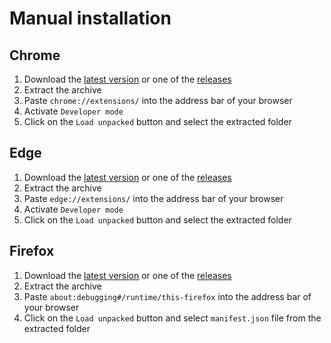 # Manual installation

## Chrome

1. Download the [latest version](https://github.com/utags/miniflux-extension/releases) or one of the [releases](https://github.com/utags/miniflux-extension/releases)
2. Extract the archive
3. Paste `chrome://extensions/` into the address bar of your browser
4. Activate `Developer mode`
5. Click on the `Load unpacked` button and select the extracted folder

## Edge

1. Download the [latest version](https://github.com/utags/miniflux-extension/releases) or one of the [releases](https://github.com/utags/miniflux-extension/releases)
2. Extract the archive
3. Paste `edge://extensions/` into the address bar of your browser
4. Activate `Developer mode`
5. Click on the `Load unpacked` button and select the extracted folder

## Firefox

1. Download the [latest version](https://github.com/utags/miniflux-extension/releases) or one of the [releases](https://github.com/utags/miniflux-extension/releases)
2. Extract the archive
3. Paste `about:debugging#/runtime/this-firefox` into the address bar of your browser
4. Click on the `Load unpacked` button and select `manifest.json` file from the extracted folder
